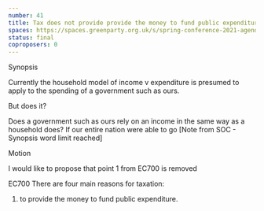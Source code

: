 ```yaml
---
number: 41
title: Tax does not provide provide the money to fund public expenditure.
spaces: https://spaces.greenparty.org.uk/s/spring-conference-2021-agenda-forum2/?contentId=79501
status: final
coproposers: 0
---
```

Synopsis


Currently the household model of income v expenditure is presumed to apply to the spending of a government such as ours.


But does it?


Does a government such as ours rely on an income in the same way as a household does? If our entire nation were able to go [Note from SOC - Synopsis word limit reached]


Motion


I would like to propose that point 1 from EC700 is removed


EC700 There are four main reasons for taxation:


1. to provide the money to fund public expenditure.
